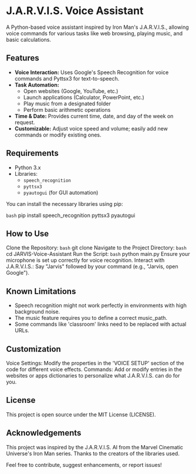 
# J.A.R.V.I.S. Voice Assistant

A Python-based voice assistant inspired by Iron Man's J.A.R.V.I.S., allowing voice commands for various tasks like web browsing, playing music, and basic calculations.

## Features

- **Voice Interaction:** Uses Google's Speech Recognition for voice commands and Pyttsx3 for text-to-speech.
- **Task Automation:** 
  - Open websites (Google, YouTube, etc.)
  - Launch applications (Calculator, PowerPoint, etc.)
  - Play music from a designated folder
  - Perform basic arithmetic operations
- **Time & Date:** Provides current time, date, and day of the week on request.
- **Customizable:** Adjust voice speed and volume; easily add new commands or modify existing ones.

## Requirements

- Python 3.x
- Libraries:
  - `speech_recognition`
  - `pyttsx3`
  - `pyautogui` (for GUI automation)
  
You can install the necessary libraries using pip:

```bash```
pip install speech_recognition pyttsx3 pyautogui

## How to Use
Clone the Repository:
```bash```
git clone <your-repo-url>
Navigate to the Project Directory:
```bash```
cd JARVIS-Voice-Assistant
Run the Script:
```bash```
python main.py
Ensure your microphone is set up correctly for voice recognition.
Interact with J.A.R.V.I.S.:
Say "Jarvis" followed by your command (e.g., "Jarvis, open Google").

## Known Limitations
- Speech recognition might not work perfectly in environments with high background noise.
- The music feature requires you to define a correct music_path.
- Some commands like 'classroom' links need to be replaced with actual URLs.

## Customization
Voice Settings: Modify the properties in the 'VOICE SETUP' section of the code for different voice effects.
Commands: Add or modify entries in the websites or apps dictionaries to personalize what J.A.R.V.I.S. can do for you.

## License
This project is open source under the MIT License (LICENSE).

## Acknowledgements
This project was inspired by the J.A.R.V.I.S. AI from the Marvel Cinematic Universe's Iron Man series.
Thanks to the creators of the libraries used.

Feel free to contribute, suggest enhancements, or report issues!

